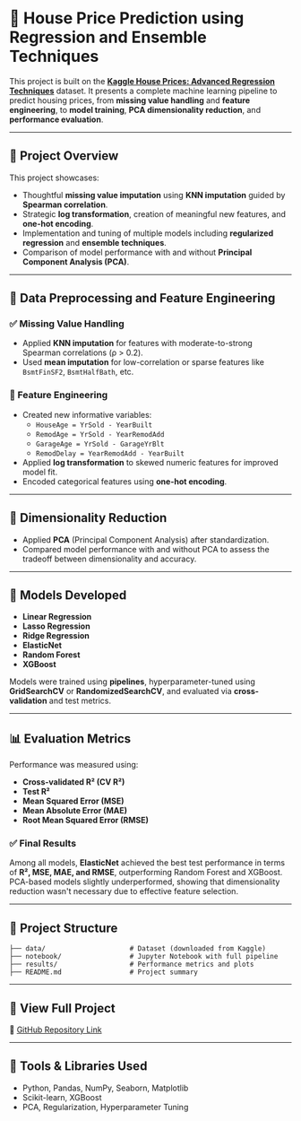 
# 🏡 House Price Prediction using Regression and Ensemble Techniques

This project is built on the **[Kaggle House Prices: Advanced Regression Techniques](https://www.kaggle.com/competitions/house-prices-advanced-regression-techniques/data)** dataset. It presents a complete machine learning pipeline to predict housing prices, from **missing value handling** and **feature engineering**, to **model training**, **PCA dimensionality reduction**, and **performance evaluation**.

---

## 🔧 Project Overview

This project showcases:
- Thoughtful **missing value imputation** using **KNN imputation** guided by **Spearman correlation**.
- Strategic **log transformation**, creation of meaningful new features, and **one-hot encoding**.
- Implementation and tuning of multiple models including **regularized regression** and **ensemble techniques**.
- Comparison of model performance with and without **Principal Component Analysis (PCA)**.

---

## 🧹 Data Preprocessing and Feature Engineering

### ✅ Missing Value Handling
- Applied **KNN imputation** for features with moderate-to-strong Spearman correlations (ρ > 0.2).
- Used **mean imputation** for low-correlation or sparse features like `BsmtFinSF2`, `BsmtHalfBath`, etc.

### 🧠 Feature Engineering
- Created new informative variables:
  - `HouseAge = YrSold - YearBuilt`
  - `RemodAge = YrSold - YearRemodAdd`
  - `GarageAge = YrSold - GarageYrBlt`
  - `RemodDelay = YearRemodAdd - YearBuilt`
- Applied **log transformation** to skewed numeric features for improved model fit.
- Encoded categorical features using **one-hot encoding**.

---

## 🔬 Dimensionality Reduction

- Applied **PCA** (Principal Component Analysis) after standardization.
- Compared model performance with and without PCA to assess the tradeoff between dimensionality and accuracy.

---

## 🤖 Models Developed

- **Linear Regression**
- **Lasso Regression**
- **Ridge Regression**
- **ElasticNet**
- **Random Forest**
- **XGBoost**

Models were trained using **pipelines**, hyperparameter-tuned using **GridSearchCV** or **RandomizedSearchCV**, and evaluated via **cross-validation** and test metrics.

---

## 📊 Evaluation Metrics

Performance was measured using:
- **Cross-validated R² (CV R²)**
- **Test R²**
- **Mean Squared Error (MSE)**
- **Mean Absolute Error (MAE)**
- **Root Mean Squared Error (RMSE)**

### ✅ Final Results

Among all models, **ElasticNet** achieved the best test performance in terms of **R², MSE, MAE, and RMSE**, outperforming Random Forest and XGBoost. PCA-based models slightly underperformed, showing that dimensionality reduction wasn't necessary due to effective feature selection.

---

## 📁 Project Structure

```
├── data/                     # Dataset (downloaded from Kaggle)
├── notebook/                 # Jupyter Notebook with full pipeline
├── results/                  # Performance metrics and plots
├── README.md                 # Project summary
```

---

## 🔗 View Full Project

📎 [GitHub Repository Link]([https://github.com/yourusername/your-repo](https://github.com/Jobmrtall/House-Price-Prediction-Using-Linear-Regression-Random-Forest-and-XGBoost/blob/main/House_Price_Prediction_Using_Linear_Regression_%2CRandom_Forest_and_XGBoost.ipynb))

---

## 🚀 Tools & Libraries Used

- Python, Pandas, NumPy, Seaborn, Matplotlib
- Scikit-learn, XGBoost
- PCA, Regularization, Hyperparameter Tuning

